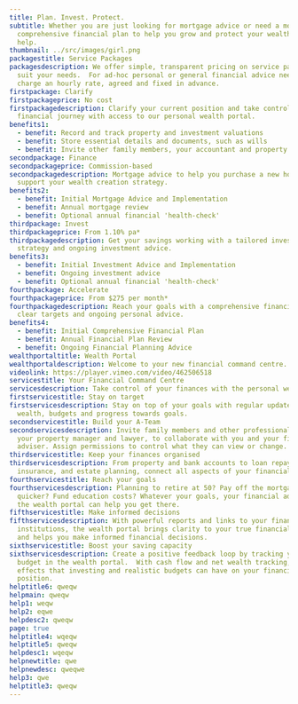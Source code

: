```yaml
---
title: Plan. Invest. Protect.
subtitle: Whether you are just looking for mortgage advice or need a more
  comprehensive financial plan to help you grow and protect your wealth, we can
  help.
thumbnail: ../src/images/girl.png
packagestitle: Service Packages
packagesdescription: We offer simple, transparent pricing on service packages to
  suit your needs.  For ad-hoc personal or general financial advice needs, we
  charge an hourly rate, agreed and fixed in advance.
firstpackage: Clarify
firstpackageprice: No cost
firstpackagedescription: Clarify your current position and take control of your
  financial journey with access to our personal wealth portal.
benefits1:
  - benefit: Record and track property and investment valuations
  - benefit: Store essential details and documents, such as wills
  - benefit: Invite other family members, your accountant and property manager
secondpackage: Finance
secondpackageprice: Commission-based
secondpackagedescription: Mortgage advice to help you purchase a new home or
  support your wealth creation strategy.
benefits2:
  - benefit: Initial Mortgage Advice and Implementation
  - benefit: Annual mortgage review
  - benefit: Optional annual financial 'health-check'
thirdpackage: Invest
thirdpackageprice: From 1.10% pa*
thirdpackagedescription: Get your savings working with a tailored investment
  strategy and ongoing investment advice.
benefits3:
  - benefit: Initial Investment Advice and Implementation
  - benefit: Ongoing investment advice
  - benefit: Optional annual financial 'health-check'
fourthpackage: Accelerate
fourthpackageprice: From $275 per month*
fourthpackagedescription: Reach your goals with a comprehensive financial plan,
  clear targets and ongoing personal advice.
benefits4:
  - benefit: Initial Comprehensive Financial Plan
  - benefit: Annual Financial Plan Review
  - benefit: Ongoing Financial Planning Advice
wealthportaltitle: Wealth Portal
wealthportaldescription: Welcome to your new financial command centre.
videolink: https://player.vimeo.com/video/462506518
servicestitle: Your Financial Command Centre
servicesdescription: Take control of your finances with the personal wealth portal.
firstservicestitle: Stay on target
firstservicesdescription: Stay on top of your goals with regular updates on net
  wealth, budgets and progress towards goals.
secondservicestitle: Build your A-Team
secondservicesdescription: Invite family members and other professionals, like
  your property manager and lawyer, to collaborate with you and your financial
  adviser. Assign permissions to control what they can view or change.
thirdservicestitle: Keep your finances organised
thirdservicesdescription: From property and bank accounts to loan repayments,
  insurance, and estate planning, connect all aspects of your financial world.
fourthservicestitle: Reach your goals
fourthservicesdescription: Planning to retire at 50? Pay off the mortgage
  quicker? Fund education costs? Whatever your goals, your financial adviser and
  the wealth portal can help you get there.
fifthservicestitle: Make informed decisions
fifthservicesdescription: With powerful reports and links to your financial
  institutions, the wealth portal brings clarity to your true financial position
  and helps you make informed financial decisions.
sixthservicestitle: Boost your saving capacity
sixthservicesdescription: Create a positive feedback loop by tracking your
  budget in the wealth portal.  With cash flow and net wealth tracking, see the
  effects that investing and realistic budgets can have on your financial
  position.
helptitle6: qweqw
helpmain: qweqw
help1: weqw
help2: eqwe
helpdesc2: qweqw
page: true
helptitle4: wqeqw
helptitle5: qweqw
helpdesc1: wqeqw
helpnewtitle: qwe
helpnewdesc: qweqwe
help3: qwe
helptitle3: qweqw
---
```

